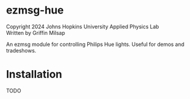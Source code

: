 # ezmsg-hue
Copyright 2024 Johns Hopkins University Applied Physics Lab   
Written by Griffin Milsap  

An ezmsg module for controlling Philips Hue lights.  Useful for demos and tradeshows.

# Installation
TODO